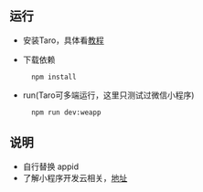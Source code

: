 ## 运行
- 安装Taro，具体看[教程](https://taro-docs.jd.com/taro/docs/GETTING-STARTED.html)

- 下载依赖
    
        npm install

- run(Taro可多端运行，这里只测试过微信小程序)

        npm run dev:weapp

## 说明

- 自行替换 appid
- 了解小程序开发云相关，[地址](https://developers.weixin.qq.com/miniprogram/dev/wxcloud/basis/getting-started.html#%E5%BC%80%E9%80%9A%E4%BA%91%E5%BC%80%E5%8F%91)

